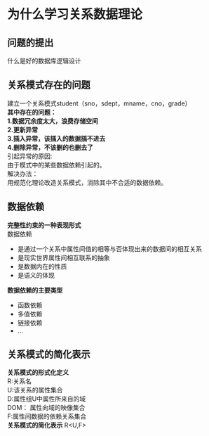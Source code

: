# 为什么学习关系数据理论
## 问题的提出 ##
什么是好的数据库逻辑设计  
## 关系模式存在的问题 ##
建立一个关系模式student（sno，sdept，mname，cno，grade）  
**其中存在的问题：**  
**1.数据冗余度太大，浪费存储空间**  
**2.更新异常**  
**3.插入异常，该插入的数据插不进去**  
**4.删除异常，不该删的也删去了**  
引起异常的原因:  
由于模式中的某些数据依赖引起的。  
解决办法：  
用规范化理论改造关系模式，消除其中不合适的数据依赖。
## 数据依赖 ##
**完整性约束的一种表现形式**  
数据依赖

- 是通过一个关系中属性间值的相等与否体现出来的数据间的相互关系
- 是现实世界属性间相互联系的抽象
- 是数据内在的性质
- 是语义的体现  

**数据依赖的主要类型**  

- 函数依赖
- 多值依赖
- 链接依赖
- ...

## 关系模式的简化表示 ##
**关系模式的形式化定义**  
R:关系名  
U:该关系的属性集合  
D:属性组U中属性所来自的域  
DOM： 属性向域的映像集合  
F:属性间数据的依赖关系集合  
**关系模式的简化表示**
R<U,F>
